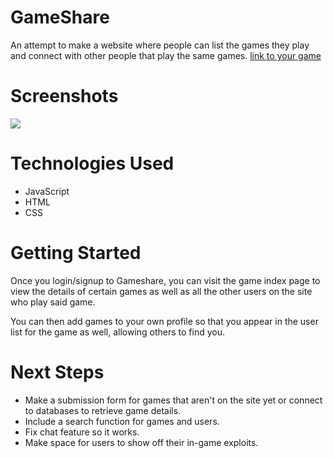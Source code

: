# GameShare
An attempt to make a website where people can list the games they play and connect with other people that play the same games.
 [link to your game](https://gameshare-znvj.onrender.com/)

# Screenshots
<img src="https://i.imgur.com/orgburS.png">

# Technologies Used
- JavaScript
- HTML
- CSS

# Getting Started
Once you login/signup to Gameshare, you can visit the game index page to view the details of certain games as well as all the other users on the site who play said game.

You can then add games to your own profile so that you appear in the user list for the game as well, allowing others to find you.

# Next Steps
- Make a submission form for games that aren't on the site yet or connect to databases to retrieve game details.
- Include a search function for games and users.
- Fix chat feature so it works.
- Make space for users to show off their in-game exploits.
